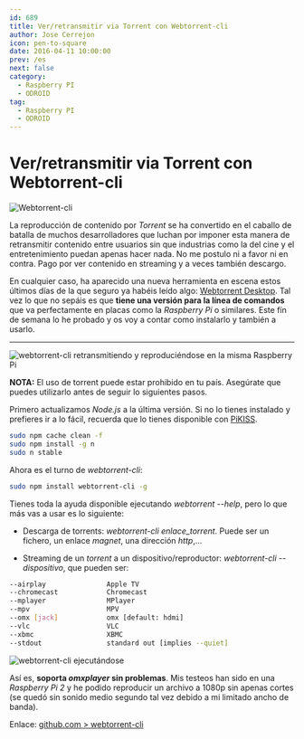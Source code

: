 ```yaml
---
id: 689
title: Ver/retransmitir via Torrent con Webtorrent-cli
author: Jose Cerrejon
icon: pen-to-square
date: 2016-04-11 10:00:00
prev: /es
next: false
category:
  - Raspberry PI
  - ODROID
tag:
  - Raspberry PI
  - ODROID
---
```


# Ver/retransmitir via Torrent con Webtorrent-cli

![Webtorrent-cli](/images/2016/04/Webtorrent-cli.png)

La reproducción de contenido por *Torrent* se ha convertido en el caballo de batalla de muchos desarrolladores que luchan por imponer esta manera de retransmitir contenido entre usuarios sin que industrias como la del cine y el entretenimiento puedan apenas hacer nada. No me postulo ni a favor ni en contra. Pago por ver contenido en streaming y a veces también descargo.

En cualquier caso, ha aparecido una nueva herramienta en escena estos últimos días de la que seguro ya habéis leído algo: [Webtorrent Desktop](https://webtorrent.io/desktop). Tal vez lo que no sepáis es que **tiene una versión para la línea de comandos** que va perfectamente en placas como la *Raspberry Pi* o similares. Este fín de semana lo he probado y os voy a contar como instalarlo y también a usarlo.

- - -
![webtorrent-cli retransmitiendo y reproduciéndose en la misma Raspberry Pi](/images/2016/04/wtorrent_example.png "webtorrent-cli retransmitiendo y reproduciéndose en la misma Raspberry Pi")

**NOTA:** El uso de torrent puede estar prohibido en tu país. Asegúrate que puedes utilizarlo antes de seguir lo siguientes pasos.

Primero actualizamos *Node.js* a la última versión. Si no lo tienes instalado y prefieres ir a lo fácil, recuerda que lo tienes disponible con [PiKISS](https://github.com/jmcerrejon/PiKISS).

```bash
sudo npm cache clean -f
sudo npm install -g n
sudo n stable
```

Ahora es el turno de *webtorrent-cli*:

```bash
sudo npm install webtorrent-cli -g
```

Tienes toda la ayuda disponible ejecutando *webtorrent --help*, pero lo que más vas a usar es lo siguiente:

* Descarga de torrents: *webtorrent-cli enlace_torrent*. Puede ser un fichero, un enlace *magnet*, una dirección *http*,...

* Streaming de un *torrent* a un dispositivo/reproductor: *webtorrent-cli --dispositivo*, que pueden ser:

```bash
--airplay               Apple TV
--chromecast            Chromecast
--mplayer               MPlayer
--mpv                   MPV
--omx [jack]            omx [default: hdmi]
--vlc                   VLC
--xbmc                  XBMC
--stdout                standard out [implies --quiet]
```

![webtorrent-cli ejecutándose](/images/2016/04/wtorrent_streaming.png "webtorrent-cli ejecutándose")

Así es, **soporta *omxplayer* sin problemas**. Mis testeos han sido en una *Raspberry Pi 2* y he podido reproducir un archivo a 1080p sin apenas cortes (se quedó sin sonido medio segundo tal vez debido a mi limitado ancho de banda).

Enlace: [github.com > webtorrent-cli](https://github.com/feross/webtorrent-cli)